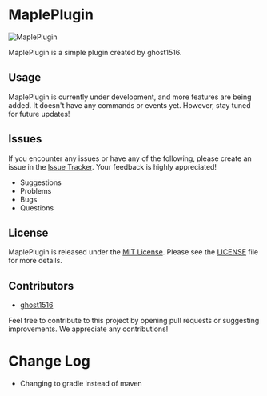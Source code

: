 # MaplePlugin

![MaplePlugin](https://media.discordapp.net/attachments/962014131374927893/1129347920173482055/images_-_2023-07-14T174423.949-removebg-preview.png)

MaplePlugin is a simple plugin created by ghost1516.

## Usage

MaplePlugin is currently under development, and more features are being added. It doesn't have any commands or events yet. However, stay tuned for future updates!

## Issues

If you encounter any issues or have any of the following, please create an issue in the [Issue Tracker](https://github.com/ghost1516/MaplePlugin/issues). Your feedback is highly appreciated!

- Suggestions
- Problems
- Bugs
- Questions

## License

MaplePlugin is released under the [MIT License](https://opensource.org/licenses/MIT). Please see the [LICENSE](LICENSE) file for more details.

## Contributors

- [ghost1516](https://github.com/ghost1516)

Feel free to contribute to this project by opening pull requests or suggesting improvements. We appreciate any contributions!

# Change Log
- Changing to gradle instead of maven
